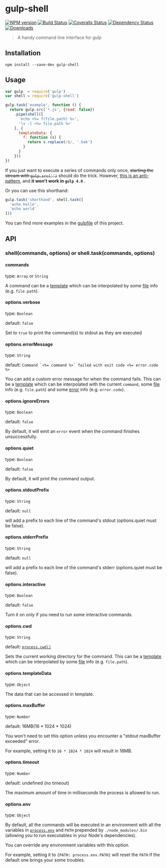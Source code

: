 # gulp-shell

[![NPM version][npm-image]][npm-url]
[![Build Status][travis-image]][travis-url]
[![Coveralls Status][coveralls-image]][coveralls-url]
[![Dependency Status][david-dm-image]][david-dm-url]
[![Downloads][downloads-image]][npm-url]

[npm-url]:         https://npmjs.org/package/gulp-shell
[npm-image]:       https://img.shields.io/npm/v/gulp-shell.svg
[travis-url]:      https://travis-ci.org/sun-zheng-an/gulp-shell
[travis-image]:    https://img.shields.io/travis/sun-zheng-an/gulp-shell/master.svg
[coveralls-url]:   https://coveralls.io/r/sun-zheng-an/gulp-shell
[coveralls-image]: https://img.shields.io/coveralls/sun-zheng-an/gulp-shell/master.svg
[david-dm-url]:    https://david-dm.org/sun-zheng-an/gulp-shell
[david-dm-image]:  https://img.shields.io/david/sun-zheng-an/gulp-shell.svg
[downloads-image]: https://img.shields.io/npm/dm/gulp-shell.svg

> A handy command line interface for gulp

## Installation

```shell
npm install --save-dev gulp-shell
```

## Usage

```js
var gulp  = require('gulp')
var shell = require('gulp-shell')

gulp.task('example', function () {
  return gulp.src('*.js', {read: false})
    .pipe(shell([
      'echo <%= f(file.path) %>',
      'ls -l <%= file.path %>'
    ], {
      templateData: {
        f: function (s) {
          return s.replace(/$/, '.bak')
        }
      }
    }))
})
```

If you just want to execute a series of commands only once, ~~starting the stream with `gulp.src('')`~~ should do the trick. However, [this is an anti-pattern](https://github.com/sun-zheng-an/gulp-shell/issues/55), and **it won't work in `gulp 4.0`** .

Or you can use this shorthand:

```js
gulp.task('shorthand', shell.task([
  'echo hello',
  'echo world'
]))
```

You can find more examples in the [gulpfile][] of this project.

[gulpfile]: https://github.com/sun-zheng-an/gulp-shell/blob/master/gulpfile.js

## API

### shell(commands, options) or shell.task(commands, options)

#### commands

type: `Array` or `String`

A command can be a [template][] which can be interpolated by some [file][] info (e.g. `file.path`).

[template]: http://lodash.com/docs#template
[file]:     https://github.com/wearefractal/vinyl

#### options.verbose

type: `Boolean`

default: `false`

Set to `true` to print the command(s) to stdout as they are executed

#### options.errorMessage

type: `String`

default: ``Command `<%= command %>` failed with exit code <%= error.code %>``

You can add a custom error message for when the command fails.
This can be a [template][] which can be interpolated with the current `command`, some [file][] info (e.g. `file.path`) and some [error][] info (e.g. `error.code`).

[error]: http://nodejs.org/api/child_process.html#child_process_child_process_exec_command_options_callback

#### options.ignoreErrors

type: `Boolean`

default: `false`

By default, it will emit an `error` event when the command finishes unsuccessfully.

#### options.quiet

type: `Boolean`

default: `false`

By default, it will print the command output.

#### options.stdoutPrefix

type: `String`

default: `null`

will add a prefix to each line of the command's stdout (options.quiet must be false).

#### options.stderrPrefix

type: `String`

default: `null`

will add a prefix to each line of the command's stderr (options.quiet must be false).

#### options.interactive

type: `Boolean`

default: `false`

Turn it on only if you need to run some interactive commands.

#### options.cwd

type: `String`

default: [`process.cwd()`](http://nodejs.org/api/process.html#process_process_cwd)

Sets the current working directory for the command. This can be a [template][] which can be interpolated by some [file][] info (e.g. `file.path`).

[template]: http://lodash.com/docs#template

#### options.templateData

type: `Object`

The data that can be accessed in template.

#### options.maxBuffer

type: `Number`

default: 16MB(16 * 1024 * 1024)

You won't need to set this option unless you encounter a "stdout maxBuffer exceeded" error.

For example, setting it to `16 * 1024 * 1024` will result in 16MB.

#### options.timeout

type: `Number`

default: undefined (no timeout)

The maximum amount of time in milliseconds the process is allowed to run.

#### options.env

type: `Object`

By default, all the commands will be executed in an environment with all the variables in [`process.env`](http://nodejs.org/api/process.html#process_process_env) and `PATH` prepended by `./node_modules/.bin` (allowing you to run executables in your Node's dependencies).

You can override any environment variables with this option.

For example, setting it to `{PATH: process.env.PATH}` will reset the `PATH` if the default one brings your some troubles.

